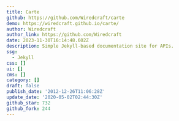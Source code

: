```yaml
---
title: Carte
github: https://github.com/Wiredcraft/carte
demo: https://wiredcraft.github.io/carte/
author: Wiredcraft
author_link: https://github.com/Wiredcraft
date: 2023-11-30T16:14:48.602Z
description: Simple Jekyll-based documentation site for APIs.
ssg:
  - Jekyll
css: []
ui: []
cms: []
category: []
draft: false
publish_date: '2012-12-26T11:06:28Z'
update_date: '2020-05-02T02:44:30Z'
github_star: 732
github_fork: 244
---
```

